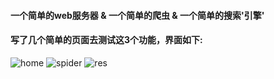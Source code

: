 #### 一个简单的web服务器 & 一个简单的爬虫 & 一个简单的搜索'引擎'
#### 写了几个简单的页面去测试这3个功能，界面如下:
![home](https://github.com/snipercy/tinyWebServer/img/home.png)
![spider](https://github.com/snipercy/tinyWebServer/img/home.png)
![res](https://github.com/snipercy/tinyWebServer/img/home.png)

